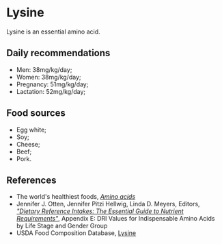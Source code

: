 # Lysine
Lysine is an essential amino acid.

## Daily recommendations
- Men: 38mg/kg/day;
- Women: 38mg/kg/day;
- Pregnancy: 51mg/kg/day;
- Lactation: 52mg/kg/day;

## Food sources
- Egg white;
- Soy;
- Cheese;
- Beef;
- Pork.

## References
- The world's healthiest foods, [_Amino acids_](http://www.whfoods.com/genpage.php?tname=nutrient&dbid=129)
- Jennifer J. Otten, Jennifer Pitzi Hellwig, Linda D. Meyers, Editors, [_"Dietary Reference Intakes: The Essential Guide to Nutrient Requirements"_](https://www.amazon.com/Dietary-Reference-Intakes-Essential-Requirements/dp/0309157420), Appendix E: DRI Values for Indispensable Amino Acids by Life Stage and Gender Group
- USDA Food Composition Database, [Lysine](https://ndb.nal.usda.gov/ndb/nutrients/report/nutrientsfrm?max=25&offset=0&totCount=0&nutrient1=505&nutrient2=&nutrient3=&subset=0&sort=c&measureby=g)